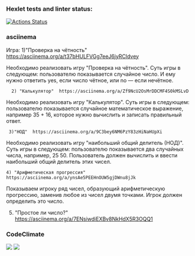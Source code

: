 ### Hexlet tests and linter status:
[![Actions Status](https://github.com/VitaliyShupegin/python-project-lvl1/workflows/hexlet-check/badge.svg)](https://github.com/VitaliyShupegin/python-project-lvl1/actions)
### asciinema
Игра: 1)"Проверка на чётность" https://asciinema.org/a/t37bHULFVGg7eeJ6jyRCldvey

Необходимо реализовать игру "Проверка на чётность". Суть игры в следующем: пользователю показывается случайное число. И ему нужно ответить yes, если число чётное, или no — если нечётное.

      2) "Калькулятор"  https://asciinema.org/a/Zf9NcU2OsMrDDCMF4S0kMSLvD
Необходимо реализовать игру "Калькулятор". Суть игры в следующем: пользователю показывается случайное математическое выражение, например 35 + 16, которое нужно вычислить и записать правильный ответ.

     3)"НОД"  https://asciinema.org/a/9C3bey6NM6PzY83zHiNaHUpXi
Необходимо реализовать игру "наибольший общий делитель (НОД)". Суть игры в следующем: пользователю показывается два случайных числа, например, 25 50. Пользователь должен вычислить и ввести наибольший общий делитель этих чисел.

    4) "Арифметическая прогрессия" https://asciinema.org/a/ynsAe5PEEHnOUW5gjDWnu8jJk
  
 Показываем игроку ряд чисел, образующий арифметическую прогрессию, заменив любое из чисел двумя точками. Игрок должен определить это число.
 
   5) "Простое ли число?"  https://asciinema.org/a/7ENsiwdiEXBv8NkHdX5R3OQQ1



###  CodeClimate
<a href="https://codeclimate.com/github/VitaliyShupegin/python-project-lvl1/maintainability"><img src="https://api.codeclimate.com/v1/badges/e349dbb3b9277ec94475/maintainability" /></a>
<a href="https://codeclimate.com/github/VitaliyShupegin/python-project-lvl1/test_coverage"><img src="https://api.codeclimate.com/v1/badges/e349dbb3b9277ec94475/test_coverage" /></a>
